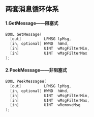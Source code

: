 ## 两套消息循环体系

#### 1.GetMessage——阻塞式

```C++
BOOL GetMessage(
  [out]          LPMSG lpMsg,
  [in, optional] HWND  hWnd,
  [in]           UINT  wMsgFilterMin,
  [in]           UINT  wMsgFilterMax
);
```

#### 2.PeekMessage——非阻塞式

```C++
BOOL PeekMessageW(
  [out]          LPMSG lpMsg,
  [in, optional] HWND  hWnd,
  [in]           UINT  wMsgFilterMin,
  [in]           UINT  wMsgFilterMax,
  [in]           UINT  wRemoveMsg
);
```

